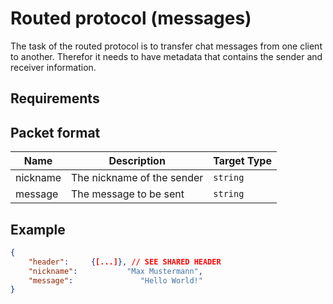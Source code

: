 # Routed protocol (messages)
The task of the routed protocol is to transfer chat messages from one client to another. Therefor it needs to have metadata that contains the sender and receiver information.
## Requirements

## Packet format

| Name     | Description | Target Type |
|----------|-------------|-------------|
| nickname | The nickname of the sender | `string` |
| message  | The message to be sent | `string` |

## Example

```json
{
    "header":     {[...]}, // SEE SHARED HEADER
    "nickname":           "Max Mustermann",
    "message":               "Hello World!"
}
```

